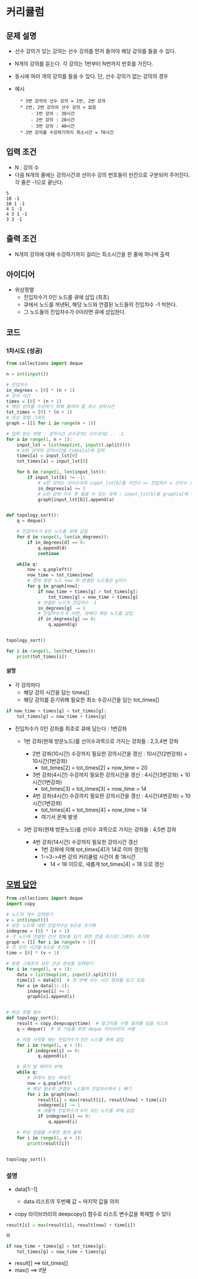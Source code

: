 # 커리큘럼

## 문제 설명

- 선수 강의가 있는 강의는 선수 강의를 먼저 들어야 해당 강의를 들을 수 있다.
- N개의 강의를 듣는다. 각 강의는 1번부터 N번까지 번호를 가진다.
- 동시에 여러 개의 강의를 들을 수 있다. 단, 선수 강의가 없는 강의의 경우
- 예시

        * 3번 강의의 선수 강의 = 1번, 2번 강의
        * 1번, 2번 강의의 선수 강의 = 없음
            - 1번 강의 : 30시간
            - 2번 강의 : 20시간
            - 3번 강의 : 40시간
        * 3번 강의를 수강하기까지 최소시간 = 70시간

## 입력 조건

- N : 강의 수
- 다음 N개의 줄에는 강의시간과 선이수 강의 번호들이 빈칸으로 구분되어 주어진다. 각 줄은 -1으로 끝난다.

```
5
10 -1
10 1 -1
4 1 -1
4 3 1 -1
3 3 -1

```

## 출력 조건

- N개의 강의에 대해 수강하기까지 걸리는 최소시간을 한 줄에 하나씩 출력

## 아이디어

- 위상정렬
    - 진입차수가 0인 노드를 큐에 삽입 (최초)
    - 큐에서 노드를 꺼낸뒤, 해당 노드와 연결된 노드들의 진입차수 -1 씩한다.
    - 그 노드들의 진입차수가 0이라면 큐에 삽입한다.

## 코드

### 1차시도 (성공)

```python
from collections import deque

n = int(input())

# 진입차수
in_degrees = [0] * (n + 1)
# 강의 시간
times = [0] * (n + 1)
# 해당 강의를 수강하기 위해 들어야 할 최소 강의시간
tot_times = [0] * (n + 1)
# 위상 정렬 그래프
graph = [[] for i in range(n + 1)]

# 입력 받는 부분 : 강의시간 선수강의1 선수강의2 .. -1
for a in range(1, n + 1):
    input_lst = list(map(int, input().split()))
    # a번 강의의 강의시간을 times[a]에 입력
    times[a] = input_lst[0]
    tot_times[a] = input_lst[0]

    for b in range(1, len(input_lst)):
        if input_lst[b] != -1:
            # a번 강의는 선이수과목 input_lst[b]를 가진다 => 진입차수 = 선이수 과목 개수
            in_degrees[a] += 1
            # a번 강의 이수 후 들을 수 있는 과목 : input_lst[b]을 graph[a]에 덧붙힌다.
            graph[input_lst[b]].append(a)


def topology_sort():
    q = deque()

    # 진입차수가 0인 노드를 큐에 삽입
    for d in range(1, len(in_degrees)):
        if in_degrees[d] == 0:
            q.append(d)
            continue

    while q:
        now = q.popleft()
        now_time = tot_times[now]
        # 현재 방문 노드 now 와 연결된 노드들은 g이다
        for g in graph[now]:
            if now_time + times[g] > tot_times[g]:
                tot_times[g] = now_time + times[g]
            # 연결된 노드의 진입차수 -1
            in_degrees[g] -= 1
            # 진입차수가 0 이면, 큐에다 해당 노드를 삽입
            if in_degrees[g] == 0:
                q.append(g)


topology_sort()

for i in range(1, len(tot_times)):
    print(tot_times[i])
```

#### 설명

- 각 강의마다
  - 해당 강의 시간을 담는 times[]
  - 해당 강의를 듣기위해 필요한 최소 수강시간을 담는 tot_times[]
  
```python
if now_time + times[g] > tot_times[g]:
    tot_times[g] = now_time + times[g]
```
- 진입차수가 0인 강좌를 최초로 큐에 담는다 : 1번강좌
  - 1번 강좌(현재 방문노드)를 선이수과목으로 가지는 강좌들 : 2,3,4번 강좌
    - 2번 강좌(10시간) 수강까지 필요한 강의시간을 갱신 : 10시간(2번강좌) + 10시간(1번강좌)
        - tot_times[2] = tot_times[2] + now_time = 20
    - 3번 강좌(4시간) 수강까지 필요한 강의시간을 갱신 : 4시간(3번강좌) + 10시간(1번강좌)
        - tot_times[3] = tot_times[3] + now_time = 14
    - 4번 강좌(4시간) 수강까지 필요한 강의시간을 갱신 : 4시간(4번강좌) + 10시간(1번강좌)
        - tot_times[4] = tot_times[4] + now_time = 14
        - 여기서 문제 발생
  
  - 3번 강좌(현재 방문노드)를 선이수 과목으로 가지는 강좌들 : 4,5번 강좌
    - 4번 강좌(14시간) 수강까지 필요한 강의시간 갱신
      - 1번 강좌에 의해 tot_times[4]가 14로 이미 갱신됨
      - 1->3->4번 강의 커리큘럼 시간이 총 18시간
        - 14 < 18 이므로, 새롭게 tot_times[4] = 18 으로 갱신
      

## [모범 답안](https://github.com/ndb796/python-for-coding-test/blob/master/10/9.py)

```python
from collections import deque
import copy

# 노드의 개수 입력받기
v = int(input())
# 모든 노드에 대한 진입차수는 0으로 초기화
indegree = [0] * (v + 1)
# 각 노드에 연결된 간선 정보를 담기 위한 연결 리스트(그래프) 초기화
graph = [[] for i in range(v + 1)]
# 각 강의 시간을 0으로 초기화
time = [0] * (v + 1)

# 방향 그래프의 모든 간선 정보를 입력받기
for i in range(1, v + 1):
    data = list(map(int, input().split()))
    time[i] = data[0]  # 첫 번째 수는 시간 정보를 담고 있음
    for x in data[1:-1]:
        indegree[i] += 1
        graph[x].append(i)


# 위상 정렬 함수
def topology_sort():
    result = copy.deepcopy(time)  # 알고리즘 수행 결과를 담을 리스트
    q = deque()  # 큐 기능을 위한 deque 라이브러리 사용

    # 처음 시작할 때는 진입차수가 0인 노드를 큐에 삽입
    for i in range(1, v + 1):
        if indegree[i] == 0:
            q.append(i)

    # 큐가 빌 때까지 반복
    while q:
        # 큐에서 원소 꺼내기
        now = q.popleft()
        # 해당 원소와 연결된 노드들의 진입차수에서 1 빼기
        for i in graph[now]:
            result[i] = max(result[i], result[now] + time[i])
            indegree[i] -= 1
            # 새롭게 진입차수가 0이 되는 노드를 큐에 삽입
            if indegree[i] == 0:
                q.append(i)

    # 위상 정렬을 수행한 결과 출력
    for i in range(1, v + 1):
        print(result[i])

 
topology_sort()
```
### 설명
- data[1:-1]
  - data 리스트의 두번째 값 ~ 마지막 값을 의미
  
- copy 라이브러리의 deepcopy() 함수로 리스트 변수값을 복제할 수 있다
```python
result[i] = max(result[i], result[now] + time[i])

와

if now_time + times[g] > tot_times[g]:
    tot_times[g] = now_time + times[g]
```
- result[] ==> tot_times[]
- max() ==> if문